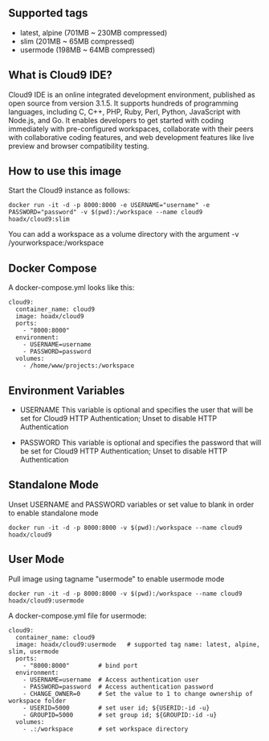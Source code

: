 ## Supported tags
- latest, alpine (701MB ~ 230MB compressed)
- slim (201MB ~ 65MB compressed)
- usermode (198MB ~ 64MB compressed)

## What is Cloud9 IDE?
Cloud9 IDE is an online integrated development environment, published as open source from version 3.1.5. It supports hundreds of programming languages, including C, C++, PHP, Ruby, Perl, Python, JavaScript with Node.js, and Go. It enables developers to get started with coding immediately with pre-configured workspaces, collaborate with their peers with collaborative coding features, and web development features like live preview and browser compatibility testing.

## How to use this image
Start the Cloud9 instance as follows:

    docker run -it -d -p 8000:8000 -e USERNAME="username" -e PASSWORD="password" -v $(pwd):/workspace --name cloud9 hoadx/cloud9:slim

You can add a workspace as a volume directory with the argument -v /yourworkspace:/workspace

## Docker Compose
A docker-compose.yml looks like this:

    cloud9:
      container_name: cloud9
      image: hoadx/cloud9
      ports:
        - "8000:8000"
      environment:
        - USERNAME=username
        - PASSWORD=password
      volumes:
        - /home/www/projects:/workspace

## Environment Variables
- USERNAME
This variable is optional and specifies the user that will be set for Cloud9 HTTP Authentication; Unset to disable HTTP Authentication

- PASSWORD
This variable is optional and specifies the password that will be set for Cloud9 HTTP Authentication; Unset to disable HTTP Authentication

## Standalone Mode
Unset USERNAME and PASSWORD variables or set value to blank in order to enable standalone mode

    docker run -it -d -p 8000:8000 -v $(pwd):/workspace --name cloud9 hoadx/cloud9

## User Mode
Pull image using tagname "usermode" to enable usermode mode

    docker run -it -d -p 8000:8000 -v $(pwd):/workspace --name cloud9 hoadx/cloud9:usermode
    
A docker-compose.yml file for usermode:

    cloud9:
      container_name: cloud9
      image: hoadx/cloud9:usermode   # supported tag name: latest, alpine, slim, usermode
      ports:
        - "8000:8000"        # bind port
      environment:
        - USERNAME=username  # Access authentication user
        - PASSWORD=password  # Access authentication password
        - CHANGE_OWNER=0     # Set the value to 1 to change ownership of workspace folder
        - USERID=5000        # set user id; ${USERID:-id -u}
        - GROUPID=5000       # set group id; ${GROUPID:-id -u}
      volumes:
        - .:/workspace       # set workspace directory
